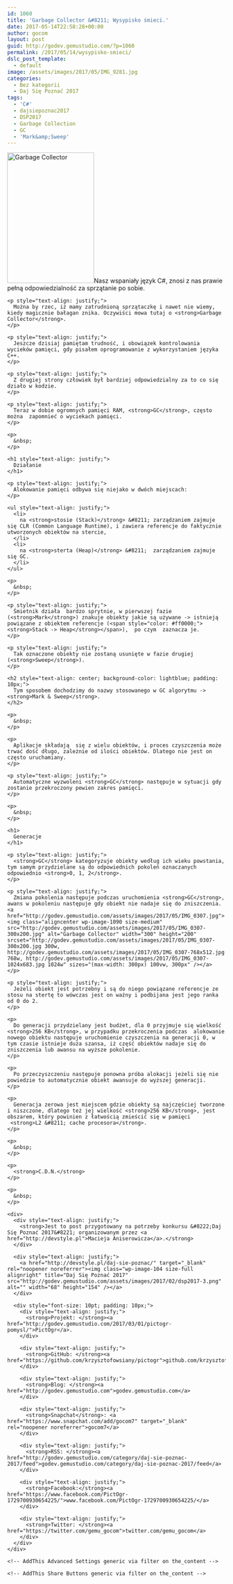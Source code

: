 ```yaml
---
id: 1060
title: 'Garbage Collector &#8211; Wysypisko śmieci.'
date: 2017-05-14T22:58:28+00:00
author: gocom
layout: post
guid: http://godev.gemustudio.com/?p=1060
permalink: /2017/05/14/wysypisko-smieci/
dslc_post_template:
  - default
image: /assets/images/2017/05/IMG_9281.jpg
categories:
  - Bez kategorii
  - Daj Się Poznać 2017
tags:
  - 'C#'
  - dajsiepoznac2017
  - DSP2017
  - Garbage Collection
  - GC
  - 'Mark&amp;Sweep'
---
```

<div id="dslc-theme-content">
  <div id="dslc-theme-content-inner">
    <p>
      <a href="http://godev.gemustudio.com/assets/images/2017/05/IMG_0108.jpg"><img class="alignright wp-image-1089 size-medium" src="http://godev.gemustudio.com/assets/images/2017/05/IMG_0108-200x300.jpg" alt="Garbage Collector" width="200" height="300" srcset="http://godev.gemustudio.com/assets/images/2017/05/IMG_0108-200x300.jpg 200w, http://godev.gemustudio.com/assets/images/2017/05/IMG_0108-683x1024.jpg 683w, http://godev.gemustudio.com/assets/images/2017/05/IMG_0108.jpg 720w" sizes="(max-width: 200px) 100vw, 200px" /></a>Nasz wspaniały język C#, znosi z nas prawie pełną odpowiedzialność za sprzątanie po sobie.
    </p>
    
    <p style="text-align: justify;">
      Można by rzec, iż mamy zatrudnioną sprzątaczkę i nawet nie wiemy, kiedy magicznie bałagan znika. Oczywiści mowa tutaj o <strong>Garbage Collector</strong>.
    </p>
    
    <p style="text-align: justify;">
      Jeszcze dzisiaj pamiętam trudność, i obowiązek kontrolowania wycieków pamięci, gdy pisałem oprogramowanie z wykorzystaniem języka C++.
    </p>
    
    <p style="text-align: justify;">
      Z drugiej strony człowiek był bardziej odpowiedzialny za to co się działo w kodzie.
    </p>
    
    <p style="text-align: justify;">
      Teraz w dobie ogromnych pamięci RAM, <strong>GC</strong>, często można  zapomnieć o wyciekach pamięci.
    </p>
    
    <p>
      &nbsp;
    </p>
    
    <h1 style="text-align: justify;">
      Działanie
    </h1>
    
    <p style="text-align: justify;">
      Alokowanie pamięci odbywa się niejako w dwóch miejscach:
    </p>
    
    <ul style="text-align: justify;">
      <li>
        na <strong>stosie (Stack)</strong> &#8211; zarządzaniem zajmuje się CLR (Common Language Runtime), i zawiera referencje do faktycznie utworzonych obiektów na stercie,
      </li>
      <li>
        na <strong>sterta (Heap)</strong> &#8211;  zarządzaniem zajmuje się GC.
      </li>
    </ul>
    
    <p>
      &nbsp;
    </p>
    
    <p style="text-align: justify;">
      Śmietnik działa  bardzo sprytnie, w pierwszej fazie (<strong>Mark</strong>) znakuje obiekty jakie są używane -> istnieją powiązane z obiektem referencje (<span style="color: #ff0000;"><strong>Stack -> Heap</strong></span>),  po czym  zaznacza je.
    </p>
    
    <p style="text-align: justify;">
      Tak oznaczone obiekty nie zostaną usunięte w fazie drugiej (<strong>Sweep</strong>).
    </p>
    
    <h2 style="text-align: center; background-color: lightblue; padding: 10px;">
      Tym sposobem dochodzimy do nazwy stosowanego w GC algorytmu -> <strong>Mark & Sweep</strong>.
    </h2>
    
    <p>
      &nbsp;
    </p>
    
    <p>
      Aplikacje składają  się z wielu obiektów, i proces czyszczenia może trwać dość długo, zależnie od ilości obiektów. Dlatego nie jest on często uruchamiany.
    </p>
    
    <p style="text-align: justify;">
      Automatyczne wyzwoleni <strong>GC</strong> następuje w sytuacji gdy zostanie przekroczony pewien zakres pamięci.
    </p>
    
    <p>
      &nbsp;
    </p>
    
    <h1>
      Generacje
    </h1>
    
    <p style="text-align: justify;">
      <strong>GC</strong> kategoryzuje obiekty według ich wieku powstania, tym samym przydzielane są do odpowiednich pokoleń oznaczanych odpowiednio <strong>0, 1, 2</strong>.
    </p>
    
    <p style="text-align: justify;">
      Zmiana pokolenia następuje podczas uruchomienia <strong>GC</strong>, awans w pokoleniu następuje gdy obiekt nie nadaje się do zniszczenia.<a href="http://godev.gemustudio.com/assets/images/2017/05/IMG_0307.jpg"><img class="aligncenter wp-image-1090 size-medium" src="http://godev.gemustudio.com/assets/images/2017/05/IMG_0307-300x200.jpg" alt="Garbage Collector" width="300" height="200" srcset="http://godev.gemustudio.com/assets/images/2017/05/IMG_0307-300x200.jpg 300w, http://godev.gemustudio.com/assets/images/2017/05/IMG_0307-768x512.jpg 768w, http://godev.gemustudio.com/assets/images/2017/05/IMG_0307-1024x683.jpg 1024w" sizes="(max-width: 300px) 100vw, 300px" /></a>
    </p>
    
    <p style="text-align: justify;">
      Jeżeli obiekt jest potrzebny i są do niego powiązane referencje ze stosu na stertę to wówczas jest on ważny i podbijana jest jego ranka od 0 do 2.
    </p>
    
    <p>
      Do generacji przydzielany jest budżet, dla 0 przyjmuje się wielkość <strong>256 KB</strong>, w przypadku przekroczenia podczas  alokowanie nowego obiektu następuje uruchomienie czyszczenia na generacji 0, w tym czasie istnieje duża szansa, iż część obiektów nadaje się do zniszczenia lub awansu na wyższe pokolenie.
    </p>
    
    <p>
      Po przeczyszczeniu następuje ponowna próba alokacji jeżeli się nie powiedzie to automatycznie obiekt awansuje do wyższej generacji.
    </p>
    
    <p>
      Generacja zerowa jest miejscem gdzie obiekty są najczęściej tworzone i niszczone, dlatego też jej wielkość <strong>256 KB</strong>, jest obszarem, który powinien z łatwością zmieścić się w pamięci  <strong>L2 &#8211; cache procesora</strong>.
    </p>
    
    <p>
      &nbsp;
    </p>
    
    <p>
      <strong>C.D.N.</strong>
    </p>
    
    <p>
      &nbsp;
    </p>
    
    <div>
      <div style="text-align: justify;">
        <strong>Jest to post przygotowany na potrzeby konkursu &#8222;Daj Się Poznać 2017&#8221; organizowanym przez <a href="http://devstyle.pl">Macieja Aniserowicza</a>.</strong>
      </div>
      
      <div style="text-align: justify;">
        <a href="http://devstyle.pl/daj-sie-poznac/" target="_blank" rel="noopener noreferrer"><img class="wp-image-104 size-full alignright" title="Daj Się Poznać 2017" src="http://godev.gemustudio.com/assets/images/2017/02/dsp2017-3.png" alt="" width="68" height="154" /></a>
      </div>
      
      <div style="font-size: 10pt; padding: 10px;">
        <div style="text-align: justify;">
          <strong>Projekt: </strong><a href="http://godev.gemustudio.com/2017/03/01/pictogr-pomysl/">PictOgr</a>.
        </div>
        
        <div style="text-align: justify;">
          <strong>GitHub: </strong><a href="https://github.com/krzysztofowsiany/pictogr">github.com/krzysztofowsiany/pictogr</a>
        </div>
        
        <div style="text-align: justify;">
          <strong>Blog: </strong><a href="http://godev.gemustudio.com">godev.gemustudio.com</a>
        </div>
        
        <div style="text-align: justify;">
          <strong>Snapchat</strong>: <a href="https://www.snapchat.com/add/gocom7" target="_blank" rel="noopener noreferrer">gocom7</a>
        </div>
        
        <div style="text-align: justify;">
          <strong>RSS: </strong><a href="http://godev.gemustudio.com/category/daj-sie-poznac-2017/feed">godev.gemustudio.com/category/daj-sie-poznac-2017/feed</a>
        </div>
        
        <div style="text-align: justify;">
          <strong>Facebook:</strong><a href="https://www.facebook.com/PictOgr-1729700930654225/">www.facebook.com/PictOgr-1729700930654225/</a>
        </div>
        
        <div style="text-align: justify;">
          <strong>Twitter: </strong><a href="https://twitter.com/gemu_gocom">twitter.com/gemu_gocom</a>
        </div>
      </div>
    </div>
    
    <!-- AddThis Advanced Settings generic via filter on the_content -->
    
    <!-- AddThis Share Buttons generic via filter on the_content -->
  </div>
</div>